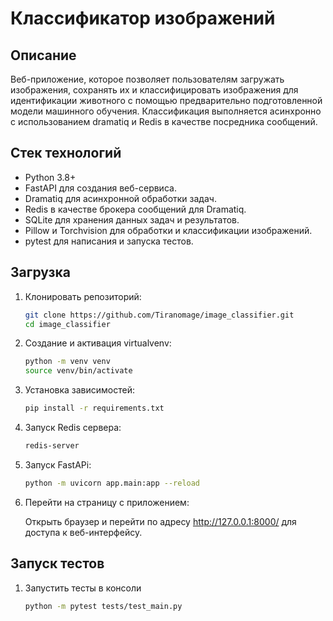 # Классификатор изображений

## Описание

Веб-приложение, которое позволяет пользователям загружать изображения, сохранять их  и классифицировать изображения для идентификации животного с помощью предварительно подготовленной модели машинного обучения. Классификация выполняется асинхронно с использованием dramatiq и Redis в качестве посредника сообщений.

## Стек технологий

- Python 3.8+
- FastAPI для создания веб-сервиса.
- Dramatiq для асинхронной обработки задач.
- Redis в качестве брокера сообщений для Dramatiq.
- SQLite для хранения данных задач и результатов.
- Pillow и Torchvision для обработки и классификации изображений.
- pytest для написания и запуска тестов.

## Загрузка

1. Клонировать репозиторий:

   ```bash
   git clone https://github.com/Tiranomage/image_classifier.git
   cd image_classifier

2. Создание и активация virtualvenv:

   ```bash
   python -m venv venv
   source venv/bin/activate

3. Установка зависимостей:

   ```bash
   pip install -r requirements.txt
   
4. Запуск Redis сервера:

   ```bash
   redis-server

5. Запуск FastAPi:

   ```bash
   python -m uvicorn app.main:app --reload

6. Перейти на страницу с приложением:

   Открыть браузер и перейти по адресу http://127.0.0.1:8000/ для доступа к веб-интерфейсу.

## Запуск тестов

1. Запустить тесты в консоли

   ```bash
   python -m pytest tests/test_main.py
